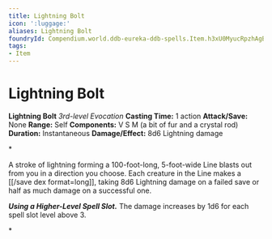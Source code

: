 ```yaml
---
title: Lightning Bolt
icon: ':luggage:'
aliases: Lightning Bolt
foundryId: Compendium.world.ddb-eureka-ddb-spells.Item.h3xU0MyucRpzhAgB
tags:
- Item
---
```


# Lightning Bolt

**Lightning Bolt**
_3rd-level Evocation_
**Casting Time:** 1 action
**Attack/Save:** None
**Range:** Self
**Components:** V S M (a bit of fur and a crystal rod)
**Duration:** Instantaneous
**Damage/Effect:** 8d6 Lightning damage

*<p>A stroke of lightning forming a 100-foot-long, 5-foot-wide Line blasts out from you in a direction you choose. Each creature in the Line makes a [[/save dex format=long]], taking 8d6 Lightning damage on a failed save or half as much damage on a successful one.

***Using a Higher-Level Spell Slot.*** The damage increases by 1d6 for each spell slot level above 3.</p>*